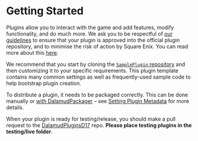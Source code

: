 # Getting Started

Plugins allow you to interact with the game and add features, modify
functionality, and do much more. We ask you to be respectful of
[our guidelines](restrictions#what-am-i-allowed-to-do-in-my-plugin) to ensure
that your plugin is approved into the official plugin repository, and to
minimise the risk of action by Square Enix. You can read more about this
[here](restrictions#why-do-you-discourage-certain-types-of-plugins).

We recommend that you start by cloning the [`SamplePlugin`
repository][sample-plugin] and then customizing it to your specific
requirements. This plugin template contains many common settings as well as
frequently-used sample code to help bootstrap plugin creation.

To distribute a plugin, it needs to be packaged correctly. This can be done
manually or [with DalamudPackager](https://github.com/goatcorp/DalamudPackager)
– see [Setting Plugin Metadata](plugin-metadata) for more details.

When your plugin is ready for testing/release, you should make a pull request to
the [DalamudPluginsD17](https://github.com/goatcorp/DalamudPluginsD17) repo.
**Please place testing plugins in the testing/live folder**.

[sample-plugin]: https://github.com/goatcorp/SamplePlugin
